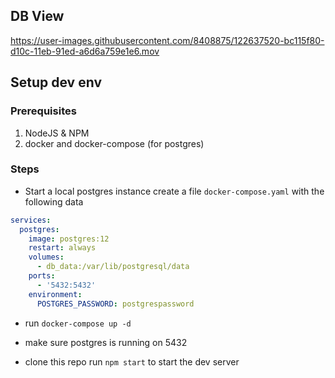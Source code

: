 ## DB View


https://user-images.githubusercontent.com/8408875/122637520-bc115f80-d10c-11eb-91ed-a6d6a759e1e6.mov


## Setup dev env

### Prerequisites

1. NodeJS & NPM
2. docker and docker-compose (for postgres)

### Steps

- Start a local postgres instance
  create a file `docker-compose.yaml` with the following data

```yaml
services:
  postgres:
    image: postgres:12
    restart: always
    volumes:
      - db_data:/var/lib/postgresql/data
    ports:
      - '5432:5432'
    environment:
      POSTGRES_PASSWORD: postgrespassword
```

- run `docker-compose up -d`
- make sure postgres is running on 5432

- clone this repo run `npm start` to start the dev server
